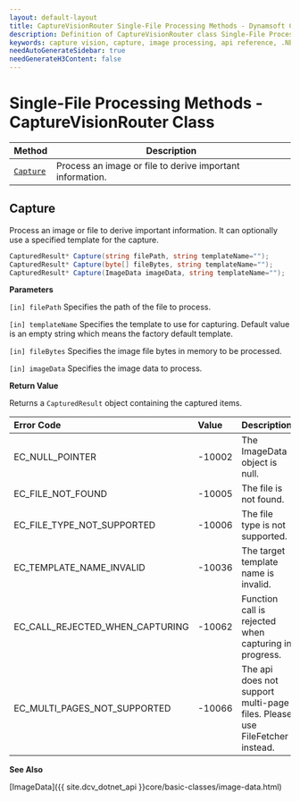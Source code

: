 ```yaml
---
layout: default-layout
title: CaptureVisionRouter Single-File Processing Methods - Dynamsoft Capture Vision Router Module .NET Edition API Reference
description: Definition of CaptureVisionRouter class Single-File Processing Methods in Dynamsoft Capture Vision Router Module .NET Edition.
keywords: capture vision, capture, image processing, api reference, .NET, single-file
needAutoGenerateSidebar: true
needGenerateH3Content: false
---
```


# Single-File Processing Methods - CaptureVisionRouter Class

| Method                | Description                                               |
| --------------------- | --------------------------------------------------------- |
| [`Capture`](#capture) | Process an image or file to derive important information. |

## Capture

Process an image or file to derive important information. It can optionally use a specified template for the capture.

```csharp
CapturedResult* Capture(string filePath, string templateName="");
CapturedResult* Capture(byte[] fileBytes, string templateName="");
CapturedResult* Capture(ImageData imageData, string templateName="");
```

**Parameters**

`[in] filePath` Specifies the path of the file to process.

`[in] templateName` Specifies the template to use for capturing. Default value is an empty string which means the factory default template.

`[in] fileBytes` Specifies the image file bytes in memory to be processed.

`[in] imageData` Specifies the image data to process.

**Return Value**

Returns a `CapturedResult` object containing the captured items.

| Error Code | Value | Description |
| :--------- | :---- | :---------- |
| EC_NULL_POINTER | -10002 | The ImageData object is null. |
| EC_FILE_NOT_FOUND | -10005 | The file is not found. |
| EC_FILE_TYPE_NOT_SUPPORTED | -10006 | The file type is not supported. |
| EC_TEMPLATE_NAME_INVALID | -10036 | The target template name is invalid. |
| EC_CALL_REJECTED_WHEN_CAPTURING  | -10062 | Function call is rejected when capturing in progress. |
| EC_MULTI_PAGES_NOT_SUPPORTED | -10066 | The api does not support multi-page files. Please use FileFetcher instead. |

**See Also**

[ImageData]({{ site.dcv_dotnet_api }}core/basic-classes/image-data.html)
